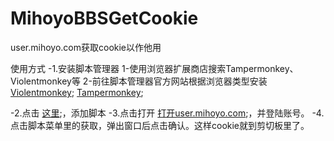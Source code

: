 # MihoyoBBSGetCookie

user.mihoyo.com获取cookie以作他用

使用方式
-1.安装脚本管理器
        1-使用浏览器扩展商店搜索Tampermonkey、Violentmonkey等
        2-前往脚本管理器官方网站根据浏览器类型安装
            [Violentmonkey](https://violentmonkey.github.io/get-it/);
            [Tampermonkey](https://www.tampermonkey.net/);

-2.点击 [这里](https://jsd.cdn.zzko.cn/gh/a776058959/MihoyoBBSGetCookie@main/mihoyo.com%E8%8E%B7%E5%8F%96cookie.user.js);，添加脚本
-3.点击打开 [打开user.mihoyo.com](https://user.mihoyo.com/);，并登陆账号。
-4.点击脚本菜单里的获取，弹出窗口后点击确认。这样cookie就到剪切板里了。

